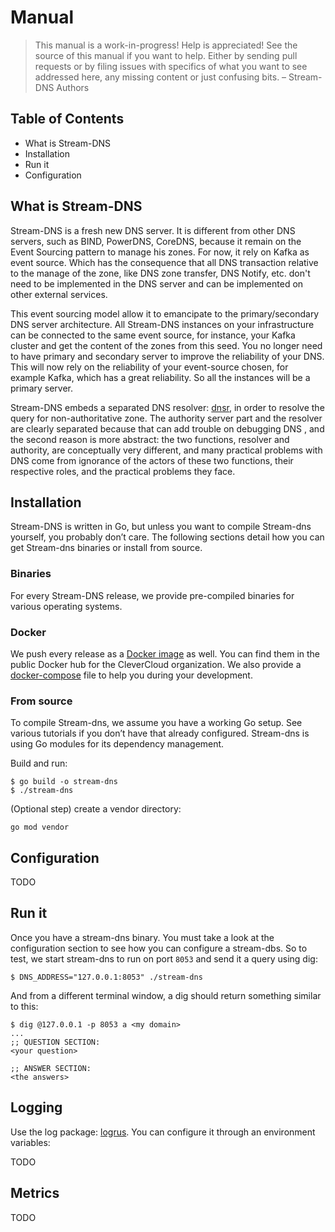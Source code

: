 # Manual

> This manual is a work-in-progress! Help is appreciated! See the source of this manual if you want to help. Either by sending pull requests or by filing issues with specifics of what you want to see addressed here, any missing content or just confusing bits.
– Stream-DNS Authors

## Table of Contents

* What is Stream-DNS
* Installation
* Run it
* Configuration

## What is Stream-DNS

Stream-DNS is  a fresh new DNS server. It is different from other DNS servers, such as BIND, PowerDNS, CoreDNS, because it remain on the Event Sourcing pattern to manage his zones. For now, it rely on Kafka as event source. Which has the consequence that all DNS transaction relative to the manage of the zone, like DNS zone transfer, DNS Notify, etc. don't need to be implemented in the DNS server and can be implemented on other external services. 

This event sourcing model allow it to emancipate to the primary/secondary DNS server architecture. All Stream-DNS instances on your infrastructure can be connected to the same event source, for instance, your Kafka cluster and get the content of the zones from this seed. You no longer need to have primary and secondary server to improve the reliability of your DNS. This will now rely on the  reliability of your event-source chosen, for example Kafka, which has a great reliability. So all the instances will be a primary server.

Stream-DNS embeds a separated DNS resolver: [dnsr](https://github.com/domainr/dnsr), in order to resolve the query for non-authoritative zone. The authority server part and the resolver are clearly separated because  that can add trouble on debugging DNS , and the second reason is more abstract: the two functions, resolver and authority, are conceptually very different, and many practical problems with DNS come from ignorance of the actors of these two functions, their respective roles, and the practical problems they face.

## Installation

Stream-DNS is written in Go, but unless you want to compile Stream-dns yourself, you probably don’t care. The following sections detail how you can get Stream-dns binaries or install from source.

### Binaries

For every Stream-DNS release, we provide pre-compiled binaries for various operating systems.

### Docker

We push every release as a [Docker image](https://hub.docker.com/r/clevercloud/stream-dns) as well. You can find them in the public Docker hub for the CleverCloud organization. We also provide a [docker-compose](https://github.com/CleverCloud/stream-dns/blob/master/docker-compose.yml) file to help you during your development.

### From source

To compile Stream-dns, we assume you have a working Go setup. See various tutorials if you don’t have that already configured. Stream-dns is using Go modules for its dependency management.

Build and run:
```
$ go build -o stream-dns
$ ./stream-dns
```

(Optional step) create a vendor directory:

`go mod vendor`

## Configuration

TODO

## Run it

Once you have a stream-dns binary. You must take a look at the configuration section to see how you can configure a stream-dbs. So to test, we start stream-dns to run on port `8053` and send it a query using dig:

```
$ DNS_ADDRESS="127.0.0.1:8053" ./stream-dns
```

And from a different terminal window, a dig should return something similar to this:

```
$ dig @127.0.0.1 -p 8053 a <my domain>
...
;; QUESTION SECTION:
<your question>

;; ANSWER SECTION:
<the answers>
```

## Logging

Use the log package: [logrus](https://github.com/Sirupsen/logrus). You can configure it through an environment variables:

TODO

## Metrics

TODO